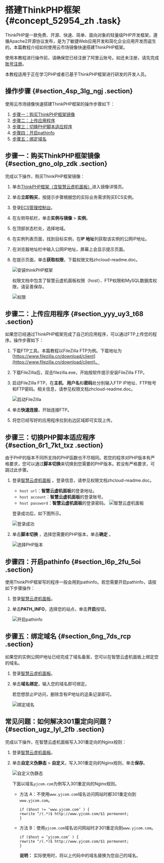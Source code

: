 # 搭建ThinkPHP框架 {#concept_52954_zh .task}

ThinkPHP是一款免费、开源、快速、简单、面向对象的轻量级PHP开发框架，遵循Apache2开源协议发布，是为了敏捷Web应用开发和简化企业应用开发而诞生的。本篇教程介绍如何使用云市场镜像快速搭建ThinkPHP框架。

使用本教程进行操作前，请确保您已经注册了阿里云账号。如还未注册，请先完成[账号注册](https://account.aliyun.com/register/register.htm?)。

本教程适用于正在学习PHP或者已基于ThinkPHP框架进行研发的开发人员。

## 操作步骤 {#section_4sp_3lg_ngj .section}

使用云市场镜像快速搭建ThinkPHP框架的操作步骤如下：

1.  [步骤一：购买ThinkPHP框架镜像](#section_gno_olp_zdk)
2.  [步骤二：上传应用程序](#section_yyy_uy3_t68)
3.  [步骤三：切换PHP脚本适应程序](#section_6r1_7kt_txz)
4.  [步骤四：开启pathinfo](#section_l6p_2fu_5oi)
5.  [步骤五：绑定域名](#section_6ng_7ds_rcp)

## 步骤一：购买ThinkPHP框架镜像 {#section_gno_olp_zdk .section}

完成以下操作，购买ThinkPHP框架镜像：

1.  单击[ThinkPHP框架（含智慧云虚机面板）](https://market.aliyun.com/products/53616009/cmjj017339.html)进入镜像详情页。
2.  单击**立即购买**，按提示步骤根据您的实际业务需求购买ECS实例。
3.  登录[ECS管理控制台](https://ecs.console.aliyun.com)。
4.  在左侧导航栏，单击**实例与镜像** \> **实例**。
5.  在顶部状态栏处，选择地域。
6.  在实例列表页面，找到目标实例，在**IP 地址**列获取该实例的公网IP地址。
7.  在浏览器地址栏中输入公网IP地址，屏幕上会显示提示页面。
8.  在提示页面，单击**获取权限**，下载权限文档zhcloud-readme.doc。 

    ![安装thinkPHP框架](http://static-aliyun-doc.oss-cn-hangzhou.aliyuncs.com/assets/img/9781/156862650712159_zh-CN.png)

    权限文档中包含了智慧云虚机面板权限（host）、FTP权限和MySQL数据库权限，请妥善保存。

    ![权限](http://static-aliyun-doc.oss-cn-hangzhou.aliyuncs.com/assets/img/9781/156862650712160_zh-CN.png)


## 步骤二：上传应用程序 {#section_yyy_uy3_t68 .section}

如果您已经通过ThinkPHP框架完成了自己的应用程序，可以通过FTP上传您的程序。操作步骤如下：

1.  下载FTP工具。本篇教程以FileZilla FTP为例。下载地址为[https://www.filezilla.cn/download/client](https://www.filezilla.cn/download/client)。
2.  下载FileZilla后，双击filezilla.exe，开始按软件提示安装FileZilla FTP。
3.  启动FileZilla FTP，在**主机**、**用户名**和**密码**处分别输入FTP IP地址、FTP账号和FTP密码。相关信息，请参见权限文档zhcloud-readme.doc。 

    ![启动FileZilla](http://static-aliyun-doc.oss-cn-hangzhou.aliyuncs.com/assets/img/9781/156862650712161_zh-CN.png)

4.  单击**快速连接**，开始连接FTP。
5.  将您已经写好的应用程序拉到右边区域即可实现上传。

## 步骤三：切换PHP脚本适应程序 {#section_6r1_7kt_txz .section}

由于PHP的版本不同所支持的PHP函数也不尽相同。若您的程序对PHP版本有严格要求，您可以通过**脚本切换**来切换到您需要的PHP版本。若没有严格要求，可跳过此步骤。

1.  登录[智慧云虚机面板](http://zhy.yjcom.com/) 。登录信息，请参见权限文档zhcloud-readme.doc。 

    -   `host url`：**智慧云虚机面板**的登录地址。
    -   `host account`：**智慧云虚机面板**的登录账号。
    -   `host password`：**智慧云虚机面板**的登录密码。
    ![智慧云虚机面板](http://static-aliyun-doc.oss-cn-hangzhou.aliyuncs.com/assets/img/9781/156862650712162_zh-CN.png)

    登录成功后，如下图所示。

    ![登录成功](http://static-aliyun-doc.oss-cn-hangzhou.aliyuncs.com/assets/img/9781/156862650712163_zh-CN.png)

2.  单击**脚本切换** ，选择您需要的PHP版本，单击**确定** 。 

    ![选择PHP版本](http://static-aliyun-doc.oss-cn-hangzhou.aliyuncs.com/assets/img/9781/156862650712165_zh-CN.png)


## 步骤四：开启pathinfo {#section_l6p_2fu_5oi .section}

使用ThinkPHP框架写的程序一般会用到pathinfo。若您需要开启pathinfo，请按如下步骤操作：

1.  登录[智慧云虚机面板](http://zhy.yjcom.com/)。
2.  单击**PATH\_INFO**，选择您的站点，单击**开启**按钮。 

    ![开启pathinfo](http://static-aliyun-doc.oss-cn-hangzhou.aliyuncs.com/assets/img/9781/156862650712166_zh-CN.png)


## 步骤五：绑定域名 {#section_6ng_7ds_rcp .section}

如果您的实例公网IP地址已经完成了域名备案，您可以在智慧云虚机面板上绑定您的域名。

1.  登录[智慧云虚机面板](http://zhy.yjcom.com/)。
2.  单击**域名绑定**，输入您的域名即可绑定。 

    若您想禁止IP访问，删除含有IP地址的这条记录即可。

    ![绑定域名](http://static-aliyun-doc.oss-cn-hangzhou.aliyuncs.com/assets/img/9781/156862650712167_zh-CN.png)


## 常见问题：如何解决301重定向问题？ {#section_ugz_lyl_2fb .section}

完成以下操作，在智慧云虚机面板写入301重定向的Nginx规则：

1.  登录[智慧云虚机面板](http://zhy.yjcom.com/)。
2.  单击**自定义伪静态** \> **自定义**，写入301重定向的Nginx规则，单击**保存**。 

    ![自定义伪静态](http://static-aliyun-doc.oss-cn-hangzhou.aliyuncs.com/assets/img/9781/156862650812168_zh-CN.png)

    下面以域名`yjcom.com`为例写入301重定向的Nginx规则。

    -   方法 A：不使用`www.yjcom.com`域名访问网站时都301重定向到`www.yjcom.com`。

        ``` {#codeblock_efe_280_gwa}
        if ($host != ‘www.yjcom.com’ ) {
        rewrite ^/(.*)$ http://www.yjcom.com/$1 permanent;
        }
        ```

    -   方法 B：使用`yjcom.com`域名访问网站时才301重定向到`www.yjcom.com`。

        ``` {#codeblock_9dv_qka_f5w}
        if ($host = ‘yjcom.com’ ) {
        rewrite ^/(.*)$ http://www.yjcom.com/$1 permanent;
        }
        ```

        **说明：** 实际使用时，将以上代码中的域名替换为您自己的域名。


